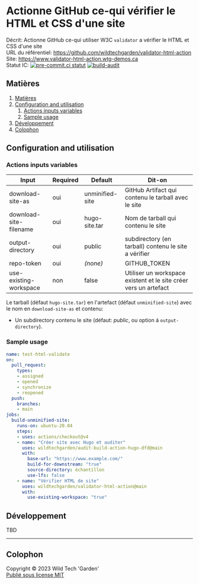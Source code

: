 # Actionne GitHub ce-qui vérifier le HTML et CSS d'une site

Décrit: Actionne GitHub ce-qui utiliser W3C `validator` a vérifier le HTML et CSS
d'une site  
URL du référentiel: <https://github.com/wildtechgarden/validator-html-action>\
Site: <https://www.validator-html-action.wtg-demos.ca>  
Statut IC: [![pre-commit.ci statut](https://results.pre-commit.ci/badge/github/wildtechgarden/validator-html-action/main.svg)](https://results.pre-commit.ci/latest/github/wildtechgarden/validator-html-action/main)
[![build-audit](https://github.com/wildtechgarden/validator-html-action/actions/workflows/build-audit.yml/badge.svg)](https://github.com/wildtechgarden/validator-html-action/actions/workflows/build-audit.yml)

## Matières

1. [Matières](#matières)
2. [Configuration and utilisation](#configuration-and-utilisation)
   1. [Actions inputs variables](#actions-inputs-variables)
   2. [Sample usage](#sample-usage)
3. [Développement](#développement)
4. [Colophon](#colophon)

## Configuration and utilisation

### Actions inputs variables

| Input | Required | Default | Dit-on |
|-------|-------|---------|---------|
| download-site-as | oui | unminified-site | GitHub Artifact qui contenu le tarball avec le site |
| download-site-filename | oui | hugo-site.tar | Nom de tarball qui contenu le site |
| output-directory | oui | public | subdirectory (en tarball) contenu le site a vérifier |
| repo-token | oui | _(none)_ | GITHUB_TOKEN |
| use-existing-workspace | non | false | Utiliser un workspace existent et le site créer vers un artefact |

Le tarball (défaut ``hugo-site.tar``) en l'artefact (défaut
``unminified-site``) avec le nom en ``download-site-as`` et contenu:

* Un subdirectory contenu le site (défaut: _public_, ou option
á ``output-directory``).

### Sample usage

```yaml
name: test-html-validate
on:
  pull_request:
    types:
    - assigned
    - opened
    - synchronize
    - reopened
  push:
    branches:
    - main
jobs:
  build-unminified-site:
    runs-on: ubuntu-20.04
    steps:
    - uses: actions/checkout@v4
    - name: "Créer site avec Hugo et auditer"
      uses: wildtechgarden/audit-build-action-hugo-dfd@main
      with:
        base-url: "https://www.example.com/"
        build-for-downstream: "true"
        source-directory: échantillon
        use-lfs: false
    - name: "Vérifier HTML de site"
      uses: wildtechgarden/validator-html-action@main
      with:
        use-existing-workspace: "true"
```

## Développement

TBD

-------

## Colophon

Copyright © 2023 Wild Tech 'Garden'  
[Publié sous license MIT](LICENSE)
